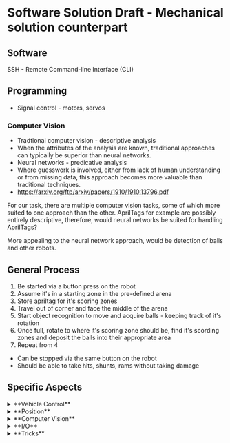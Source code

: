 # Software Solution Draft - Mechanical solution counterpart

## Software

SSH - Remote Command-line Interface (CLI)

## Programming

- Signal control - motors, servos

### Computer Vision

- Tradtional computer vision - descriptive analysis
 - When the attributes of the analysis are known, traditional approaches can typically be superior than neural networks.
- Neural networks - predicative analysis
 - Where guesswork is involved, either from lack of human understanding or from missing data, this approach becomes more valuable than traditional techniques.
 - https://arxiv.org/ftp/arxiv/papers/1910/1910.13796.pdf

For our task, there are multiple computer vision tasks, some of which more suited to one approach than the other.
AprilTags for example are possibly entirely descriptive, therefore, would neural networks be suited for handling AprilTags?

More appealing to the neural network approach, would be detection of balls and other robots.


## General Process

1. Be started via a button press on the robot
2. Assume it's in a starting zone in the pre-defined arena
3. Store apriltag for it's scoring zones
3. Travel out of corner and face the middle of the arena
4. Start object recognition to move and acquire balls - keeping track of it's rotation
5. Once full, rotate to where it's scoring zone should be, find it's scording zones and deposit the balls into their appropriate area
6. Repeat from 4

- Can be stopped via the same button on the robot
- Should be able to take hits, shunts, rams without taking damage

## Specific Aspects
<details>
<summary>**Vehicle Control**</summary>

The robot needs to control itself within the arena to perform it's tasks.

A motor

</details>

<details>
<summary>**Position**</summary>

A crucial aspect of the task is to travel back to your starting position to deposit your acquired balls

<details>
<summary>**Recycled PS/2 Mouse**</summary>

Such 

**Pros**

- Promotes e-waste awareness

**Cons**

- In

</details>

<details>
<summary>**Inertial Measurement Unit (IMU) / Accelerometer, Gyroscope, Magnetometer**</summary>

Such devices measure a variety of forces acting on it, and can theoretically be used to track position. 

**Pros**

- Computationally simple
- Cheap

**Cons**

- In the real world, the hardware will have error, along with the implementing software and accuracy cannot be confirmed.
	- An IMU (or it's components) will have particular bias ("traits/characteristics") which theoretically could be identified and accounted for, but increases software complexity for going with a simpler hardware approach.
	- The application requires integration of the samples over time which as with all digital processing is always a compromise, and will induce error in software.

</details>

---

</details>

<details>
<summary>**Computer Vision**</summary>

Blah blahhhh

<details>
<summary>**Feature Tracking**</summary>

Spatial localisation and mapping (SLAM) operates on tracking features movement and localising the camera position in each frame to map it's path.

**Pros**

- Can use April Tags (fiduals) to perform SLAM to simplify feature recognition
- Would be pretty awesome
- Would put Jetson Nano to great use

**Cons**

- Relatively high frame rate would be preferable (5fps+)
- Computationally and technically complex

</details>

<details>
<summary>**Distance Triangulation**</summary>

Using ultrasonic distance sensors for example; positioning can be theoretically achieved by localising yourself

**Pros**

- 


**Cons**

- System could be occluded by other robots or objects in the arena leading to false distances
- More advanced implementations of this, such as the use of LiDar would better, but would be exceedingly expensive.

</details>

<details>
<summary>**Ball Detection**</summary>

In any design, some ball detection is can be implemented to optimise the acqusition of balls (instead of sweeping across the arena in a bruteforce manner).
In particular cases, further detection can be used to differentiate between tennis and ping pong balls. Perhaps for prioistration, or for sorting. (However sorting is likely to be majorly mechanically achieved, through the aid of software)

</details>

---

</details>

<details>
<summary>**I/O**</summary>

A variety of I/O will be incorporated, for example, the robot may have:

- Electronic speed controllers (ESCs)
- Inertial Measurement Unit (IMU)
- Servo actuators (for scooping, herding, sorting)
- Distance sensors (likely ultrasonic)
- Weight sensors (unlikely)

</details>

<details>
<summary>**Tricks**</summary>

- Have images of balls on our robot to fake out other camera recognition robots
- Steal other robots balls
- Acquire all balls in the arena irrelevant to type, and sort on-board the robot

</details>